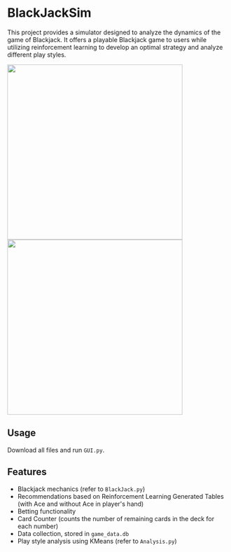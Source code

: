 # BlackJackSim

This project provides a simulator designed to analyze the dynamics of the game of Blackjack. It offers a playable Blackjack game to users while utilizing reinforcement learning to develop an optimal strategy and analyze different play styles.

<img src="https://github.com/johnson-lee-v0/BlackJackSim/assets/89353467/9f9eff78-10fd-4752-8812-c3568de28acc" width="400" />
<img src="https://github.com/johnson-lee-v0/BlackJackSim/assets/89353467/95004062-a7fb-424a-a045-d96058ae7833" width="400" />

## Usage
Download all files and run `GUI.py`.

## Features
- Blackjack mechanics (refer to `BlackJack.py`)
- Recommendations based on Reinforcement Learning Generated Tables (with Ace and without Ace in player's hand)
- Betting functionality
- Card Counter (counts the number of remaining cards in the deck for each number)
- Data collection, stored in `game_data.db`
- Play style analysis using KMeans (refer to `Analysis.py`)
